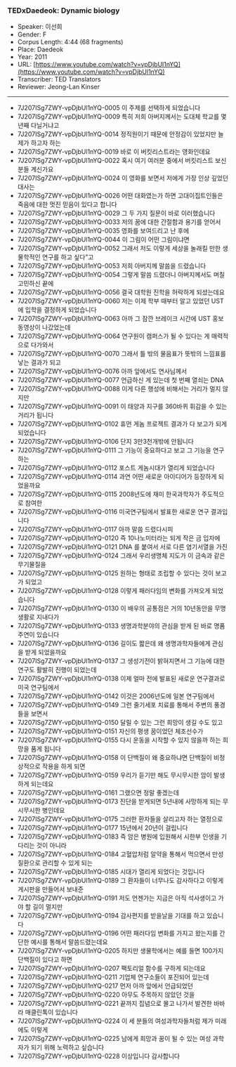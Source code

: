### TEDxDaedeok: Dynamic biology

- Speaker: 이선희
- Gender: F
- Corpus Length: 4:44 (68 fragments)
- Place: Daedeok
- Year: 2011
- URL: [https://www.youtube.com/watch?v=vpDjbUl1nYQ](https://www.youtube.com/watch?v=vpDjbUl1nYQ)
- Transcriber: TED Translators
- Reviewer: Jeong-Lan Kinser

---

- 7J207ISg7ZWY-vpDjbUl1nYQ-0005 이 주제를 선택하게 되었습니다
- 7J207ISg7ZWY-vpDjbUl1nYQ-0009 특히 저희 아버지께서는 도대체 학교를 몇 년째 다닐거냐고
- 7J207ISg7ZWY-vpDjbUl1nYQ-0014 정직원이기 때문에 안정감이 있었지만 늘 제가 하고자 하는
- 7J207ISg7ZWY-vpDjbUl1nYQ-0019 바로 이 버킷리스트라는 영화인데요
- 7J207ISg7ZWY-vpDjbUl1nYQ-0022 혹시 여기 여러분 중에서 버킷리스트 보신 분들 계신가요
- 7J207ISg7ZWY-vpDjbUl1nYQ-0024 이 영화를 보면서 저에게 가장 인상 깊었던 대사는
- 7J207ISg7ZWY-vpDjbUl1nYQ-0026 어떤 대화였는가 하면 고대이집트인들은 죽음에 대한 멋진 믿음이 있다고 합니다
- 7J207ISg7ZWY-vpDjbUl1nYQ-0029 그 두 가지 질문이 바로 이러했습니다
- 7J207ISg7ZWY-vpDjbUl1nYQ-0033 저의 꿈에 대한 간절함과 용기를 얻어서
- 7J207ISg7ZWY-vpDjbUl1nYQ-0035 영화를 보여드리고 난 후에
- 7J207ISg7ZWY-vpDjbUl1nYQ-0044 이 그림이 어떤 그림이냐면
- 7J207ISg7ZWY-vpDjbUl1nYQ-0052 그래서 저도 이렇게 세상을 놀래킬 만한 생물학적인 연구를 하고 싶다”고
- 7J207ISg7ZWY-vpDjbUl1nYQ-0053 저희 아버지께 말씀을 드렸습니다
- 7J207ISg7ZWY-vpDjbUl1nYQ-0054 그렇게 말씀 드렸더니 아버지께서도 며칠 고민하신 끝에
- 7J207ISg7ZWY-vpDjbUl1nYQ-0056 결국 대학원 진학을 허락하게 되셨는데요
- 7J207ISg7ZWY-vpDjbUl1nYQ-0060 저는 이제 학부 때부터 알고 있었던 UST에 입학을 결정하게 되었습니다
- 7J207ISg7ZWY-vpDjbUl1nYQ-0063 아까 그 잠깐 브레이크 시간에 UST 홍보동영상이 나갔었는데
- 7J207ISg7ZWY-vpDjbUl1nYQ-0064 연구원이 캠퍼스가 될 수 있다는 게 매력적으로 다가와서
- 7J207ISg7ZWY-vpDjbUl1nYQ-0070 그래서 틀 밖의 물음표가 뜻밖의 느낌표를 낳는 결과가 되고
- 7J207ISg7ZWY-vpDjbUl1nYQ-0076 아까 앞에서도 연사님께서
- 7J207ISg7ZWY-vpDjbUl1nYQ-0077 언급하신 게 있는데 첫 번째 열쇠는 DNA
- 7J207ISg7ZWY-vpDjbUl1nYQ-0088 이게 다른 행성에 비해서는 거리가 멀지 않지만
- 7J207ISg7ZWY-vpDjbUl1nYQ-0091 이 태양과 지구를 360바퀴 휘감을 수 있는 거리가 됩니다
- 7J207ISg7ZWY-vpDjbUl1nYQ-0102 휴먼 게놈 프로젝트 결과가 다 보고가 되게 되었습니다
- 7J207ISg7ZWY-vpDjbUl1nYQ-0106 단지 3만3천개밖에 안됩니다
- 7J207ISg7ZWY-vpDjbUl1nYQ-0111 그 기능이 중요하다고 보고 그 기능을 연구하는
- 7J207ISg7ZWY-vpDjbUl1nYQ-0112 포스트 게놈시대가 열리게 되었습니다
- 7J207ISg7ZWY-vpDjbUl1nYQ-0114 과연 어떤 새로운 아이디어가 등장하게 되었을까요
- 7J207ISg7ZWY-vpDjbUl1nYQ-0115 2008년도에 재미 한국과학자가 주도적으로 참여한
- 7J207ISg7ZWY-vpDjbUl1nYQ-0116 미국연구팀에서 발표한 새로운 연구 결과입니다
- 7J207ISg7ZWY-vpDjbUl1nYQ-0117 아까 말씀 드렸다시피
- 7J207ISg7ZWY-vpDjbUl1nYQ-0120 즉 10나노미터라는 되게 작은 금 입자에
- 7J207ISg7ZWY-vpDjbUl1nYQ-0121 DNA 를 붙여서 서로 다른 염기서열을 가진
- 7J207ISg7ZWY-vpDjbUl1nYQ-0124 그래서 우리생명체 지도가 이 금속과 같은 무기물질을
- 7J207ISg7ZWY-vpDjbUl1nYQ-0125 원하는 형태로 조립할 수 있다는 것이 보고가 되었고
- 7J207ISg7ZWY-vpDjbUl1nYQ-0128 이렇게 패러다임의 변화를 가져오게 되었습니다
- 7J207ISg7ZWY-vpDjbUl1nYQ-0130 이 배우의 공통점은 거의 10년동안을 무명생활로 지내다가
- 7J207ISg7ZWY-vpDjbUl1nYQ-0133 생명과학분야의 관심을 받게 된 바로 명품주연이 있습니다
- 7J207ISg7ZWY-vpDjbUl1nYQ-0136 길이도 짧은데 왜 생명과학자들에게 관심을 받게 되었을까요
- 7J207ISg7ZWY-vpDjbUl1nYQ-0137 그 생성기전이 밝혀지면서 그 기능에 대한 연구도 활발히 진행이 되었는데
- 7J207ISg7ZWY-vpDjbUl1nYQ-0138 이제 얼마 전에 발표된 새로운 연구결과로 미국 연구팀에서
- 7J207ISg7ZWY-vpDjbUl1nYQ-0142 이것은 2006년도에 일본 연구팀에서
- 7J207ISg7ZWY-vpDjbUl1nYQ-0149 그런 줄기세포 치료를 통해서 주변의 풍경들을 보면서
- 7J207ISg7ZWY-vpDjbUl1nYQ-0150 달릴 수 있는 그런 희망이 생길 수도 있고
- 7J207ISg7ZWY-vpDjbUl1nYQ-0151 자신의 평생 꿈이었던 체조선수가
- 7J207ISg7ZWY-vpDjbUl1nYQ-0155 다시 운동을 시작할 수 있지 않을까 하는 희망을 품게 됩니다
- 7J207ISg7ZWY-vpDjbUl1nYQ-0158 이 단백질이 왜 중요하냐면 단백질이 비정상적으로 작용을 하게 되면
- 7J207ISg7ZWY-vpDjbUl1nYQ-0159 우리가 듣기만 해도 무시무시한 암이 발생하게 되는데요
- 7J207ISg7ZWY-vpDjbUl1nYQ-0161 그랬으면 정말 좋겠는데
- 7J207ISg7ZWY-vpDjbUl1nYQ-0173 진단을 받게되면 5년내에 사망하게 되는 무시무시한 병인데요
- 7J207ISg7ZWY-vpDjbUl1nYQ-0175 그러한 환자들을 살리고자 하는 열정으로
- 7J207ISg7ZWY-vpDjbUl1nYQ-0177 15년에서 20년이 걸립니다
- 7J207ISg7ZWY-vpDjbUl1nYQ-0183 즉 암은 병원에 입원해서 시한부 인생을 기다리는 것이 아니라
- 7J207ISg7ZWY-vpDjbUl1nYQ-0184 고혈압처럼 알약을 통해서 먹으면서 만성질환으로 관리할 수 있게 되는
- 7J207ISg7ZWY-vpDjbUl1nYQ-0185 시대가 열리게 되었다는 것입니다
- 7J207ISg7ZWY-vpDjbUl1nYQ-0189 그 환자들이 너무나도 감사하다고 이렇게 게시판을 만들어서 보내준
- 7J207ISg7ZWY-vpDjbUl1nYQ-0191 저도 언젠가는 지금은 아직 석사생이고 가야 할 길이 멀지만
- 7J207ISg7ZWY-vpDjbUl1nYQ-0194 감사편지를 받을날을 기대를 하고 있습니다
- 7J207ISg7ZWY-vpDjbUl1nYQ-0196 어떤 패러다임 변화를 가지고 왔는지를 간단한 예시를 통해서 말씀드렸는데요
- 7J207ISg7ZWY-vpDjbUl1nYQ-0205 하지만 생물학에서는 예를 들면 100가지 단백질이 있다고 하면
- 7J207ISg7ZWY-vpDjbUl1nYQ-0207 팩토리얼 함수를 구하게 되는데요
- 7J207ISg7ZWY-vpDjbUl1nYQ-0211 기업체 연구소들이 포진되어 있는데
- 7J207ISg7ZWY-vpDjbUl1nYQ-0217 먼저 아까 앞에서 언급되었던
- 7J207ISg7ZWY-vpDjbUl1nYQ-0220 아무도 주목하지 않았던 것을
- 7J207ISg7ZWY-vpDjbUl1nYQ-0221 끝까지 집념으로 몰고 나가서 발견한 바바라 매클린톡이 있습니다
- 7J207ISg7ZWY-vpDjbUl1nYQ-0224 이 세 분들의 여성과학자들처럼 제가 미래에도 이렇게
- 7J207ISg7ZWY-vpDjbUl1nYQ-0225 남에게 희망과 꿈이 될 수 있는 여성 과학자가 되기 위해 노력하고 싶습니다
- 7J207ISg7ZWY-vpDjbUl1nYQ-0228 이상입니다 감사합니다
